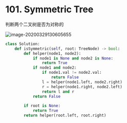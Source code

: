 # 101. Symmetric Tree

判断两个二叉树是否为对称的

![image-20200329130605655](../.assert/image-20200329130605655.png)

~~~python
class Solution:
    def isSymmetric(self, root: TreeNode) -> bool:
        def helper(node1, node2):
            if node1 is None and node2 is None:
                return True
            if node1 and node2:
                if node1.val != node2.val:
                    return False
                l = helper(node1.left, node2.right)
                r = helper(node1.right, node2.left)
                return l and r
            return False
        
        if root is None:
            return True
        return helper(root.left, root.right)
~~~

